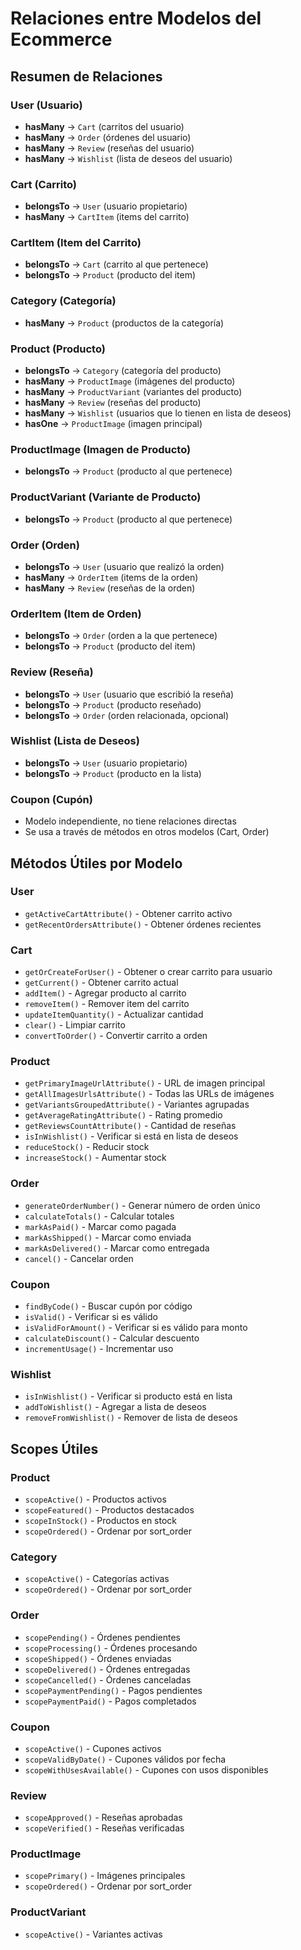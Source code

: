 # Relaciones entre Modelos del Ecommerce

## Resumen de Relaciones

### User (Usuario)
- **hasMany** → `Cart` (carritos del usuario)
- **hasMany** → `Order` (órdenes del usuario)
- **hasMany** → `Review` (reseñas del usuario)
- **hasMany** → `Wishlist` (lista de deseos del usuario)

### Cart (Carrito)
- **belongsTo** → `User` (usuario propietario)
- **hasMany** → `CartItem` (items del carrito)

### CartItem (Item del Carrito)
- **belongsTo** → `Cart` (carrito al que pertenece)
- **belongsTo** → `Product` (producto del item)

### Category (Categoría)
- **hasMany** → `Product` (productos de la categoría)

### Product (Producto)
- **belongsTo** → `Category` (categoría del producto)
- **hasMany** → `ProductImage` (imágenes del producto)
- **hasMany** → `ProductVariant` (variantes del producto)
- **hasMany** → `Review` (reseñas del producto)
- **hasMany** → `Wishlist` (usuarios que lo tienen en lista de deseos)
- **hasOne** → `ProductImage` (imagen principal)

### ProductImage (Imagen de Producto)
- **belongsTo** → `Product` (producto al que pertenece)

### ProductVariant (Variante de Producto)
- **belongsTo** → `Product` (producto al que pertenece)

### Order (Orden)
- **belongsTo** → `User` (usuario que realizó la orden)
- **hasMany** → `OrderItem` (items de la orden)
- **hasMany** → `Review` (reseñas de la orden)

### OrderItem (Item de Orden)
- **belongsTo** → `Order` (orden a la que pertenece)
- **belongsTo** → `Product` (producto del item)

### Review (Reseña)
- **belongsTo** → `User` (usuario que escribió la reseña)
- **belongsTo** → `Product` (producto reseñado)
- **belongsTo** → `Order` (orden relacionada, opcional)

### Wishlist (Lista de Deseos)
- **belongsTo** → `User` (usuario propietario)
- **belongsTo** → `Product` (producto en la lista)

### Coupon (Cupón)
- Modelo independiente, no tiene relaciones directas
- Se usa a través de métodos en otros modelos (Cart, Order)

## Métodos Útiles por Modelo

### User
- `getActiveCartAttribute()` - Obtener carrito activo
- `getRecentOrdersAttribute()` - Obtener órdenes recientes

### Cart
- `getOrCreateForUser()` - Obtener o crear carrito para usuario
- `getCurrent()` - Obtener carrito actual
- `addItem()` - Agregar producto al carrito
- `removeItem()` - Remover item del carrito
- `updateItemQuantity()` - Actualizar cantidad
- `clear()` - Limpiar carrito
- `convertToOrder()` - Convertir carrito a orden

### Product
- `getPrimaryImageUrlAttribute()` - URL de imagen principal
- `getAllImagesUrlsAttribute()` - Todas las URLs de imágenes
- `getVariantsGroupedAttribute()` - Variantes agrupadas
- `getAverageRatingAttribute()` - Rating promedio
- `getReviewsCountAttribute()` - Cantidad de reseñas
- `isInWishlist()` - Verificar si está en lista de deseos
- `reduceStock()` - Reducir stock
- `increaseStock()` - Aumentar stock

### Order
- `generateOrderNumber()` - Generar número de orden único
- `calculateTotals()` - Calcular totales
- `markAsPaid()` - Marcar como pagada
- `markAsShipped()` - Marcar como enviada
- `markAsDelivered()` - Marcar como entregada
- `cancel()` - Cancelar orden

### Coupon
- `findByCode()` - Buscar cupón por código
- `isValid()` - Verificar si es válido
- `isValidForAmount()` - Verificar si es válido para monto
- `calculateDiscount()` - Calcular descuento
- `incrementUsage()` - Incrementar uso

### Wishlist
- `isInWishlist()` - Verificar si producto está en lista
- `addToWishlist()` - Agregar a lista de deseos
- `removeFromWishlist()` - Remover de lista de deseos

## Scopes Útiles

### Product
- `scopeActive()` - Productos activos
- `scopeFeatured()` - Productos destacados
- `scopeInStock()` - Productos en stock
- `scopeOrdered()` - Ordenar por sort_order

### Category
- `scopeActive()` - Categorías activas
- `scopeOrdered()` - Ordenar por sort_order

### Order
- `scopePending()` - Órdenes pendientes
- `scopeProcessing()` - Órdenes procesando
- `scopeShipped()` - Órdenes enviadas
- `scopeDelivered()` - Órdenes entregadas
- `scopeCancelled()` - Órdenes canceladas
- `scopePaymentPending()` - Pagos pendientes
- `scopePaymentPaid()` - Pagos completados

### Coupon
- `scopeActive()` - Cupones activos
- `scopeValidByDate()` - Cupones válidos por fecha
- `scopeWithUsesAvailable()` - Cupones con usos disponibles

### Review
- `scopeApproved()` - Reseñas aprobadas
- `scopeVerified()` - Reseñas verificadas

### ProductImage
- `scopePrimary()` - Imágenes principales
- `scopeOrdered()` - Ordenar por sort_order

### ProductVariant
- `scopeActive()` - Variantes activas 